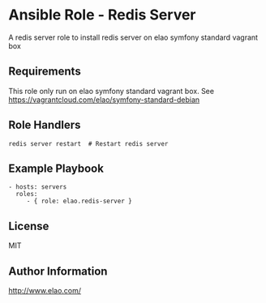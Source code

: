 Ansible Role - Redis Server
===========================

A redis server role to install redis server on elao symfony standard vagrant box


Requirements
------------

This role only run on elao symfony standard vagrant box. See https://vagrantcloud.com/elao/symfony-standard-debian


Role Handlers
-------------

    redis server restart  # Restart redis server


Example Playbook
----------------

    - hosts: servers
      roles:
         - { role: elao.redis-server }


License
-------

MIT


Author Information
------------------

http://www.elao.com/
